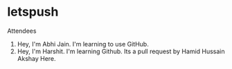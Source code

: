 # letspush

Attendees 

1) Hey, I'm Abhi Jain. I'm learning to use GitHub. <br />
2) Hey, I'm Harshit. I'm learning Github.
Its a pull request by Hamid Hussain <br />
Akshay Here.
